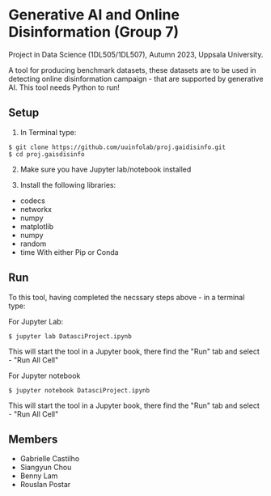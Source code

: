 # Generative AI and Online Disinformation (Group 7)

Project in Data Science (1DL505/1DL507),
Autumn 2023, Uppsala University.

A tool for producing benchmark datasets, these datasets are to be used in detecting online disinformation campaign - that are supported by generative AI. This tool needs Python to run!

## Setup

1. In Terminal type:
```
$ git clone https://github.com/uuinfolab/proj.gaidisinfo.git
$ cd proj.gaisdisinfo
```
2. Make sure you have Jupyter lab/notebook installed
   
3. Install the following libraries:
  - codecs
  - networkx
  - numpy
  - matplotlib
  - numpy
  - random
  - time
 With either Pip or Conda

## Run
To this tool, having completed the necssary steps above - in a terminal type:

For Jupyter Lab:
```
$ jupyter lab DatasciProject.ipynb
```
This will start the tool in a Jupyter book, there find the "Run" tab and select - "Run All Cell"

For Jupyter notebook
```
$ jupyter notebook DatasciProject.ipynb
```
This will start the tool in a Jupyter book, there find the "Run" tab and select - "Run All Cell"

## Members
  - Gabrielle Castilho
  - Siangyun Chou
  - Benny Lam
  - Rouslan Postar

